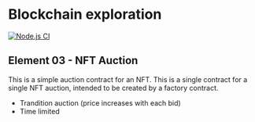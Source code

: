 # Blockchain exploration

[![Node.js CI](https://github.com/Bespoke-Logic/bce-03-nft-auction/actions/workflows/node.js.yml/badge.svg)](https://github.com/Bespoke-Logic/bce-03-nft-auction/actions/workflows/node.js.yml)

## Element 03 - NFT Auction

This is a simple auction contract for an NFT. This is a single contract for a single NFT auction, intended to be created by a factory contract.

- Trandition auction (price increases with each bid)
- Time limited
